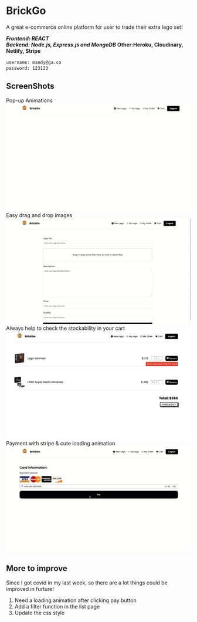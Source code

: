 # BrickGo

A great e-commerce online platform for user to trade their extra lego set! </br>

**_Frontend: REACT_** </br>
**_Backend: Node.js, Express.js and MongoDB_**
**Other:Heroku, Cloudinary, Netlify, Stripe**

```
username: mandy@ga.co
password: 123123
```

## ScreenShots

Pop-up Animations </br>
![screenshot](./public/shot1.gif)
Easy drag and drop images </br>
![screenshot](./public/shot2.gif)
Always help to check the stockability in your cart </br>
![screenshot](./public/shot3.png)
Payment with stripe & cute loading animation</br>
![screenshot](./public/shot4.gif)

## More to improve

Since I got covid in my last week, so there are a lot things could be improved in furture!

1. Need a loading animation after clicking pay button
2. Add a filter function in the list page
3. Update the css style
